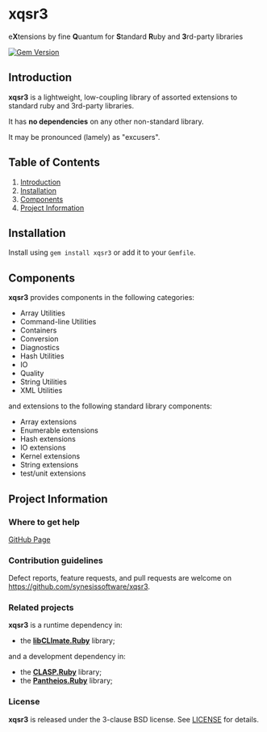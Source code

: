 # xqsr3
e**X**tensions by fine **Q**uantum for **S**tandard **R**uby and **3**rd-party libraries

[![Gem Version](https://badge.fury.io/rb/xqsr3.svg)](https://badge.fury.io/rb/xqsr3)

## Introduction

**xqsr3** is a lightweight, low-coupling library of assorted extensions to standard ruby and 3rd-party libraries.

It has **no dependencies** on any other non-standard library.

It may be pronounced (lamely) as "excusers".

## Table of Contents

1. [Introduction](#introduction)
2. [Installation](#installation)
3. [Components](#components)
4. [Project Information](#project-information)

## Installation

Install using `gem install xqsr3` or add it to your `Gemfile`.

## Components

**xqsr3** provides components in the following categories:

* Array Utilities
* Command-line Utilities
* Containers
* Conversion
* Diagnostics
* Hash Utilities
* IO
* Quality
* String Utilities
* XML Utilities

and extensions to the following standard library components:

* Array extensions
* Enumerable extensions
* Hash extensions
* IO extensions
* Kernel extensions
* String extensions
* test/unit extensions

## Project Information

### Where to get help

[GitHub Page](https://github.com/synesissoftware/xqsr3 "GitHub Page")

### Contribution guidelines

Defect reports, feature requests, and pull requests are welcome on https://github.com/synesissoftware/xqsr3.

### Related projects

**xqsr3** is a runtime dependency in:

* the **[libCLImate.Ruby](https://github.com/synesissoftware/libCLImate.Ruby)** library;

and a development dependency in:

* the **[CLASP.Ruby](https://github.com/synesissoftware/CLASP.Ruby)** library;
* the **[Pantheios.Ruby](https://github.com/synesissoftware/Pantheios.Ruby)** library;

### License

**xqsr3** is released under the 3-clause BSD license. See [LICENSE](./LICENSE) for details.
